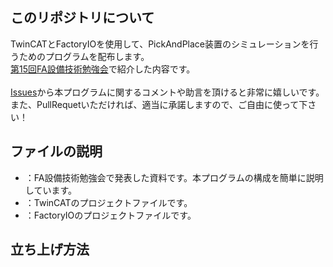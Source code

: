 ## このリポジトリについて
TwinCATとFactoryIOを使用して、PickAndPlace装置のシミュレーションを行うためのプログラムを配布します。<br>
[第15回FA設備技術勉強会](https://fa-study.connpass.com/event/284652/)で紹介した内容です。<br><br>
[Issues](https://github.com/yuyuTds/PickAndPlaceSim/issues)から本プログラムに関するコメントや助言を頂けると非常に嬉しいです。<br>
また、PullRequetいただければ、適当に承諾しますので、ご自由に使って下さい！<br>

## ファイルの説明
- ：FA設備技術勉強会で発表した資料です。本プログラムの構成を簡単に説明しています。
- ：TwinCATのプロジェクトファイルです。
- ：FactoryIOのプロジェクトファイルです。<br>

## 立ち上げ方法


